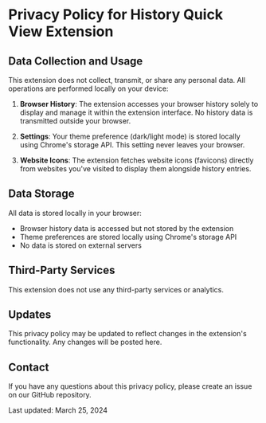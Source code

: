 # Privacy Policy for History Quick View Extension

## Data Collection and Usage

This extension does not collect, transmit, or share any personal data. All operations are performed locally on your device:

1. **Browser History**: The extension accesses your browser history solely to display and manage it within the extension interface. No history data is transmitted outside your browser.

2. **Settings**: Your theme preference (dark/light mode) is stored locally using Chrome's storage API. This setting never leaves your browser.

3. **Website Icons**: The extension fetches website icons (favicons) directly from websites you've visited to display them alongside history entries.

## Data Storage

All data is stored locally in your browser:
- Browser history data is accessed but not stored by the extension
- Theme preferences are stored locally using Chrome's storage API
- No data is stored on external servers

## Third-Party Services

This extension does not use any third-party services or analytics.

## Updates

This privacy policy may be updated to reflect changes in the extension's functionality. Any changes will be posted here.

## Contact

If you have any questions about this privacy policy, please create an issue on our GitHub repository.

Last updated: March 25, 2024 